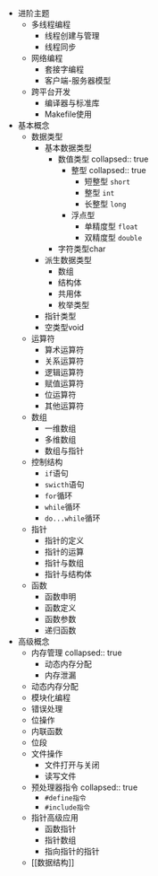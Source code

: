 - 进阶主题
	- 多线程编程
		- 线程创建与管理
		- 线程同步
	- 网络编程
		- 套接字编程
		- 客户端-服务器模型
	- 跨平台开发
		- 编译器与标准库
		- Makefile使用
- 基本概念
	- 数据类型
		- 基本数据类型
			- 数值类型
			  collapsed:: true
				- 整型
				  collapsed:: true
					- 短整型 `short`
					- 整型 `int`
					- 长整型 `long`
				- 浮点型
					- 单精度型 `float`
					- 双精度型 `double`
			- 字符类型char
		- 派生数据类型
			- 数组
			- 结构体
			- 共用体
			- 枚举类型
		- 指针类型
		- 空类型void
	- 运算符
		- 算术运算符
		- 关系运算符
		- 逻辑运算符
		- 赋值运算符
		- 位运算符
		- 其他运算符
	- 数组
		- 一维数组
		- 多维数组
		- 数组与指针
	- 控制结构
		- `if`语句
		- `swicth`语句
		- `for`循环
		- `while`循环
		- `do...while`循环
	- 指针
		- 指针的定义
		- 指针的运算
		- 指针与数组
		- 指针与结构体
	- 函数
		- 函数申明
		- 函数定义
		- 函数参数
		- 递归函数
- 高级概念
	- 内存管理
	  collapsed:: true
		- 动态内存分配
		- 内存泄漏
	- 动态内存分配
	- 模块化编程
	- 错误处理
	- 位操作
	- 内联函数
	- 位段
	- 文件操作
		- 文件打开与关闭
		- 读写文件
	- 预处理器指令
	  collapsed:: true
		- `#define指令`
		- `#include指令`
	- 指针高级应用
		- 函数指针
		- 指针数组
		- 指向指针的指针
	- [[数据结构]]